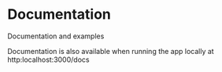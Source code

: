 # Documentation
Documentation and examples

Documentation is also available when running the app locally at http:localhost:3000/docs
